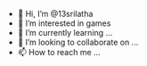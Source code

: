- 👋 Hi, I’m @13srilatha
- 👀 I’m interested in games
- 🌱 I’m currently learning ...
- 💞️ I’m looking to collaborate on ...
- 📫 How to reach me ...

<!---
13srilatha/13srilatha is a ✨ special ✨ repository because its `README.md` (this file) appears on your GitHub profile.
You can click the Preview link to take a look at your changes.
--->
